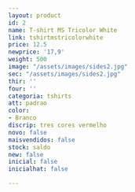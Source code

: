 ```yaml
---
layout: product
id: 2
name: T-shirt MS Tricolor White
link: tshirtmstricolorwhite
price: 12.5
newprice: '17,9'
weight: 500
image: "/assets/images/sides2.jpg"
sec: "/assets/images/sides2.jpg"
thir: ''
four: ''
categoria: tshirts
att: padrao
color:
- Branco
discrip: tres cores vermelho
novo: false
maisvendidos: false
stock: saldo
new: false
inicial: false
inicialhat: false

---
```

